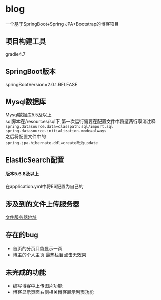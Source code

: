 # blog
一个基于SpringBoot+Spring JPA+Bootstrap的博客项目  
## 项目构建工具
gradle4.7
## SpringBoot版本
springBootVersion=2.0.1.RELEASE
## Mysql数据库
Mysql数据库5.5及以上  
sql脚本在/resources/sql下,第一次运行需要在配置文件中将这两行取消注释  
`spring.datasource.data=classpath:sql/import.sql`  
`spring.datasource.initialization-mode=always`  
之后将配置文件中的  
`spring.jpa.hibernate.ddl=create改为update`
## ElasticSearch配置
#### 版本5.6.8及以上
在application.yml中将ES配置为自己的
## 涉及到的文件上传服务器
[文件服务器地址](https://github.com/yidou120/mongodb-file-server)
## 存在的bug  
- 首页的分页只能显示一页
- 博主的个人主页 最热栏目点击无效果
## 未完成的功能
- 编写博客中上传图片功能
- 博客显示页面右侧相关博客展示列表功能